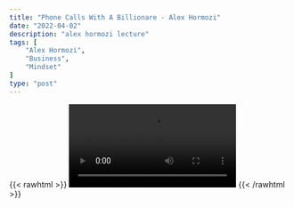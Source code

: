 ```yaml
---
title: "Phone Calls With A Billionare - Alex Hormozi"
date: "2022-04-02"
description: "alex hormozi lecture"
tags: [
    "Alex Hormozi",
    "Business",
    "Mindset"
]
type: "post"
---
```

{{< rawhtml >}}
    <video width="auto" height="auto" controls>
        <source src="https://lectures.dev00ps.com/ah-vids/I%20spent%20120%2C000%20for%204%20phone%20calls%20with%20GRANT%20CARDONE...what%20I%20learned%20from%20call%202.mp4" type="video/mp4"> 
    </video>
{{< /rawhtml >}}